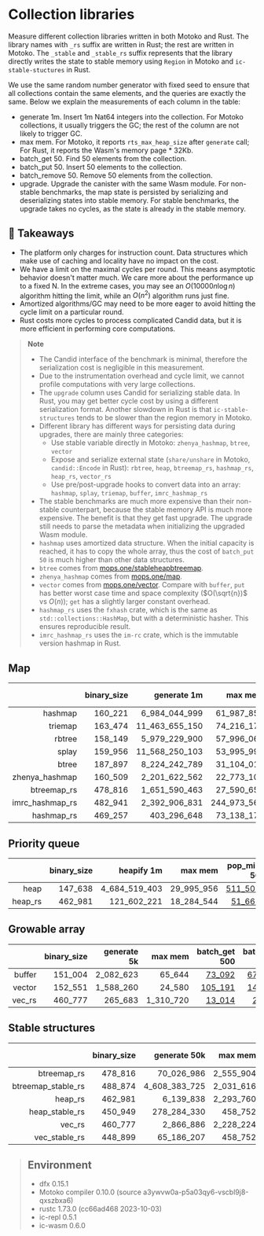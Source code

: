 # Collection libraries

Measure different collection libraries written in both Motoko and Rust. 
The library names with `_rs` suffix are written in Rust; the rest are written in Motoko.
The `_stable` and `_stable_rs` suffix represents that the library directly writes the state to stable memory using `Region` in Motoko and `ic-stable-stuctures` in Rust.

We use the same random number generator with fixed seed to ensure that all collections contain
the same elements, and the queries are exactly the same. Below we explain the measurements of each column in the table:

* generate 1m. Insert 1m Nat64 integers into the collection. For Motoko collections, it usually triggers the GC; the rest of the column are not likely to trigger GC.
* max mem. For Motoko, it reports `rts_max_heap_size` after `generate` call; For Rust, it reports the Wasm's memory page * 32Kb.
* batch_get 50. Find 50 elements from the collection.
* batch_put 50. Insert 50 elements to the collection.
* batch_remove 50. Remove 50 elements from the collection.
* upgrade. Upgrade the canister with the same Wasm module. For non-stable benchmarks, the map state is persisted by serializing and deserializing states into stable memory. For stable benchmarks, the upgrade takes no cycles, as the state is already in the stable memory.

## **💎 Takeaways**

* The platform only charges for instruction count. Data structures which make use of caching and locality have no impact on the cost.
* We have a limit on the maximal cycles per round. This means asymptotic behavior doesn't matter much. We care more about the performance up to a fixed N. In the extreme cases, you may see an $O(10000 n\log n)$ algorithm hitting the limit, while an $O(n^2)$ algorithm runs just fine.
* Amortized algorithms/GC may need to be more eager to avoid hitting the cycle limit on a particular round.
* Rust costs more cycles to process complicated Candid data, but it is more efficient in performing core computations.

> **Note**
>
> * The Candid interface of the benchmark is minimal, therefore the serialization cost is negligible in this measurement.
> * Due to the instrumentation overhead and cycle limit, we cannot profile computations with very large collections.
> * The `upgrade` column uses Candid for serializing stable data. In Rust, you may get better cycle cost by using a different serialization format. Another slowdown in Rust is that `ic-stable-structures` tends to be slower than the region memory in Motoko.
> * Different library has different ways for persisting data during upgrades, there are mainly three categories:
>   + Use stable variable directly in Motoko: `zhenya_hashmap`, `btree`, `vector`
>   + Expose and serialize external state (`share/unshare` in Motoko, `candid::Encode` in Rust): `rbtree`, `heap`, `btreemap_rs`, `hashmap_rs`, `heap_rs`, `vector_rs`
>   + Use pre/post-upgrade hooks to convert data into an array: `hashmap`, `splay`, `triemap`, `buffer`, `imrc_hashmap_rs`
> * The stable benchmarks are much more expensive than their non-stable counterpart, because the stable memory API is much more expensive. The benefit is that they get fast upgrade. The upgrade still needs to parse the metadata when initializing the upgraded Wasm module.
> * `hashmap` uses amortized data structure. When the initial capacity is reached, it has to copy the whole array, thus the cost of `batch_put 50` is much higher than other data structures.
> * `btree` comes from [mops.one/stableheapbtreemap](https://mops.one/stableheapbtreemap).
> * `zhenya_hashmap` comes from [mops.one/map](https://mops.one/map).
> * `vector` comes from [mops.one/vector](https://mops.one/vector). Compare with `buffer`, `put` has better worst case time and space complexity ($O(\sqrt{n})$ vs $O(n)$); `get` has a slightly larger constant overhead.
> * `hashmap_rs` uses the `fxhash` crate, which is the same as `std::collections::HashMap`, but with a deterministic hasher. This ensures reproducible result.
> * `imrc_hashmap_rs` uses the `im-rc` crate, which is the immutable version hashmap in Rust.


## Map

| |binary_size|generate 1m|max mem|batch_get 50|batch_put 50|batch_remove 50|upgrade|
|--:|--:|--:|--:|--:|--:|--:|--:|
|hashmap|160_221|6_984_044_999|61_987_852|[288_670](hashmap_get.svg)|[5_536_856_410](hashmap_put.svg)|[310_195](hashmap_remove.svg)|[9_128_784_003](hashmap_upgrade.svg)|
|triemap|163_474|11_463_655_150|74_216_172|[222_926](triemap_get.svg)|[549_435](triemap_put.svg)|[540_205](triemap_remove.svg)|[13_075_158_546](triemap_upgrade.svg)|
|rbtree|158_149|5_979_229_900|57_996_060|[88_905](rbtree_get.svg)|[268_573](rbtree_put.svg)|[278_352](rbtree_remove.svg)|[5_771_880_608](rbtree_upgrade.svg)|
|splay|159_956|11_568_250_103|53_995_996|[552_014](splay_get.svg)|[581_765](splay_put.svg)|[810_321](splay_remove.svg)|[3_722_474_749](splay_upgrade.svg)|
|btree|187_897|8_224_242_789|31_104_012|[277_542](btree_get.svg)|[384_171](btree_put.svg)|[429_041](btree_remove.svg)|[2_517_941_583](btree_upgrade.svg)|
|zhenya_hashmap|160_509|2_201_622_562|22_773_100|[48_627](zhenya_hashmap_get.svg)|[61_839](zhenya_hashmap_put.svg)|[70_872](zhenya_hashmap_remove.svg)|[2_695_448_620](zhenya_hashmap_upgrade.svg)|
|btreemap_rs|478_816|1_651_590_463|27_590_656|[66_862](btreemap_rs_get.svg)|[112_477](btreemap_rs_put.svg)|[76_234](btreemap_rs_remove.svg)|[2_660_975_735](btreemap_rs_upgrade.svg)|
|imrc_hashmap_rs|482_941|2_392_906_831|244_973_568|[32_763](imrc_hashmap_rs_get.svg)|[163_245](imrc_hashmap_rs_put.svg)|[98_394](imrc_hashmap_rs_remove.svg)|[5_191_575_314](imrc_hashmap_rs_upgrade.svg)|
|hashmap_rs|469_257|403_296_648|73_138_176|[16_851](hashmap_rs_get.svg)|[21_680](hashmap_rs_put.svg)|[20_263](hashmap_rs_remove.svg)|[1_144_828_112](hashmap_rs_upgrade.svg)|

## Priority queue

| |binary_size|heapify 1m|max mem|pop_min 50|put 50|pop_min 50|upgrade|
|--:|--:|--:|--:|--:|--:|--:|--:|
|heap|147_638|4_684_519_403|29_995_956|[511_505](heap_get.svg)|[186_471](heap_put.svg)|[487_225](heap_remove.svg)|[2_655_609_909](heap_upgrade.svg)|
|heap_rs|462_981|121_602_221|18_284_544|[51_661](heap_rs_get.svg)|[18_245](heap_rs_put.svg)|[51_802](heap_rs_remove.svg)|[440_739_960](heap_rs_upgrade.svg)|

## Growable array

| |binary_size|generate 5k|max mem|batch_get 500|batch_put 500|batch_remove 500|upgrade|
|--:|--:|--:|--:|--:|--:|--:|--:|
|buffer|151_004|2_082_623|65_644|[73_092](buffer_get.svg)|[671_517](buffer_put.svg)|[127_592](buffer_remove.svg)|[2_474_639](buffer_upgrade.svg)|
|vector|152_551|1_588_260|24_580|[105_191](vector_get.svg)|[149_932](vector_put.svg)|[148_094](vector_remove.svg)|[3_844_445](vector_upgrade.svg)|
|vec_rs|460_777|265_683|1_310_720|[13_014](vec_rs_get.svg)|[25_363](vec_rs_put.svg)|[21_247](vec_rs_remove.svg)|[2_743_803](vec_rs_upgrade.svg)|

## Stable structures

| |binary_size|generate 50k|max mem|batch_get 50|batch_put 50|batch_remove 50|upgrade|
|--:|--:|--:|--:|--:|--:|--:|--:|
|btreemap_rs|478_816|70_026_986|2_555_904|[57_181](btreemap_rs_get.svg)|[86_494](btreemap_rs_put.svg)|[75_309](btreemap_rs_remove.svg)|[113_837_919](btreemap_rs_upgrade.svg)|
|btreemap_stable_rs|488_874|4_608_383_725|2_031_616|[2_778_442](btreemap_stable_rs_get.svg)|[5_070_568](btreemap_stable_rs_put.svg)|[8_637_788](btreemap_stable_rs_remove.svg)|[653_330](btreemap_stable_rs_upgrade.svg)|
|heap_rs|462_981|6_139_838|2_293_760|[44_362](heap_rs_get.svg)|[18_477](heap_rs_put.svg)|[44_345](heap_rs_remove.svg)|[23_149_344](heap_rs_upgrade.svg)|
|heap_stable_rs|450_949|278_284_330|458_752|[2_329_886](heap_stable_rs_get.svg)|[240_249](heap_stable_rs_put.svg)|[2_312_267](heap_stable_rs_remove.svg)|[653_433](heap_stable_rs_upgrade.svg)|
|vec_rs|460_777|2_866_886|2_228_224|[13_014](vec_rs_get.svg)|[14_113](vec_rs_put.svg)|[13_710](vec_rs_remove.svg)|[21_249_880](vec_rs_upgrade.svg)|
|vec_stable_rs|448_899|65_186_207|458_752|[59_189](vec_stable_rs_get.svg)|[77_384](vec_stable_rs_put.svg)|[79_580](vec_stable_rs_remove.svg)|[653_447](vec_stable_rs_upgrade.svg)|

> ## Environment
> * dfx 0.15.1
> * Motoko compiler 0.10.0 (source a3ywvw0a-p5a03qy6-vscbl9j8-qxszbxa6)
> * rustc 1.73.0 (cc66ad468 2023-10-03)
> * ic-repl 0.5.1
> * ic-wasm 0.6.0
